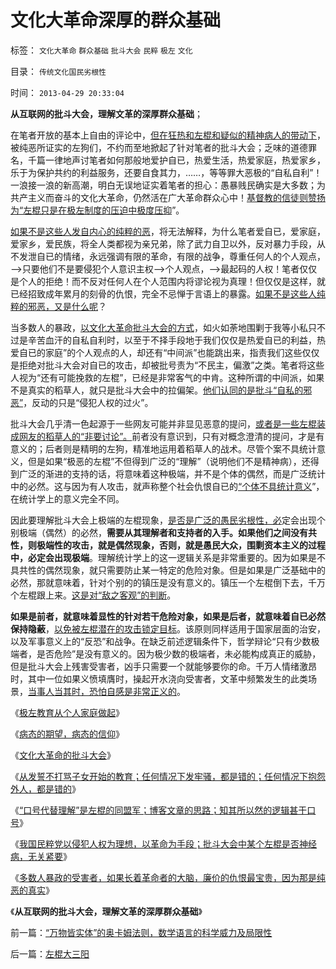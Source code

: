 # 文化大革命深厚的群众基础

标签： `文化大革命` `群众基础` `批斗大会` `民粹` `极左` `文化` 

目录： `传统文化国民劣根性`

时间： `2013-04-29 20:33:04`

**从互联网的批斗大会，理解文革的深厚群众基础**；

在笔者开放的基本上自由的评论中，[但在狂热和左棍和疑似的精神病人的带动下](../../../2013/4/21/我国民粹“派”以侵犯人权为理想，以革命为手段.md)，被纯恶所证实的左狗们，不约而至地掀起了针对笔者的批斗大会；乏味的道德罪名，千篇一律地声讨笔者如何那般地爱护自已，热爱生活，热爱家庭，热爱家乡，乐于为保护共约的利益服务，还要自食其力，……，等等罪大恶极的“自私自利”！一浪接一浪的新高潮，明白无误地证实着笔者的担心：愚暴贱民确实是大多数；为共产主义而奋斗的文化大革命，仍然活在广大革命群众心中！[基督教的信徒则赞扬为“左棍只是在极左制度的压迫中极度压抑](../../../2012/2/11/革命需要权威，权威需要含糊；含糊需要弱智；弱智需要革命.md)”。

[如果不是这些人发自内心的纯粹的恶](../../../2013/4/21/多数人暴政的受害者，如果长着革命者的大脑.md)，将无法解释，为什么笔者爱自已，爱家庭，爱家乡，爱民族，将全人类都视为亲兄弟，除了武力自卫以外，反对暴力手段，从不发泄自已的情绪，永远强调有限的革命，有限的战争，尊重任何人的个人观点，——>只要他们不是要侵犯个人意识主权——>个人观点，——>最起码的人权！笔者仅仅是个人的拒绝！而不反对任何人在个人范围内将谬论视为真理！但仅仅是这样，就已经招致成年累月的刻骨的仇恨，完全不忌惮于言语上的暴露。[如果不是这些人纯粹的邪恶，又是什么呢](../../../2013/4/19/在互联网上真实体验文革的批斗大会.md)？

当多数人的暴政，[以文化大革命批斗大会的方式](../../../2013/4/19/在互联网上真实体验文革的批斗大会.md)，如火如荼地围剿于我等小私只不过是辛苦血汗的自私自利时，以至于不择手段地于我们仅仅是热爱自已的利益，热爱自已的家庭”的个人观点的人，却还有“中间派”也能跳出来，指责我们这些仅仅是拒绝对批斗大会对自已的攻击，却被批号责为“不民主，偏激”之类。笔者将这些人视为“还有可能挽救的左棍”，已经是非常客气的中肯。这种所谓的中间派，如果不是真实的稻草人，就只是批斗大会中的拉偏架。[他们认同的是批斗“自私的邪恶”](../../../2011/7/14/欣赏塔利班的中国传统文人.md)，反动的只是“侵犯人权的过火”。

批斗大会几乎清一色起源于一些网友可能并非显见恶意的提问，[或者是一些左棍装成网友的稻草人的“非要讨论”。](../../../2013/1/25/友善的稻草人意图强奸的恶意；.md)前者没有意识到，只有对概念澄清的提问，才是有意义的；后者则是精明的左狗，精准地运用着稻草人的战术。尽管个案不具统计意义，但是如果“极恶的左棍”不但得到广泛的“理解”（说明他们不是精神病），还得到广泛的渐进的支持的话，将意味着这种极端，并不是个体的偶然，而是广泛统计中的必然。这与因为有人攻击，就声称整个社会仇恨自已的[“个体不具统计意义](../../../2011/12/27/个案不具统计意义约束下的技术分析，未来波动无法预期.md)”，在统计学上的意义完全不同。

因此要理解批斗大会上极端的左棍现象，[是否是广泛的愚民劣根性，必](../../../2013/2/23/民粹公知是中国民主进程的最大阻力.md)定会出现个别极端（偶然）的必然，**需要从其理解者和支持者的入手。如果他们之间没有共性，则极端性的攻击，就是偶然现象，否则，就是愚民大众，围剿资本主义的过程中，必定会出现极端**。理解统计学上的这一逻辑关系是非常重要的。因为如果是不具共性的偶然现象，就只需要防止某一特定的危险对象。但是如果是广泛基础中的必然，那就意味着，针对个别的的镇压是没有意义的。镇压一个左棍倒下去，千万个左棍跟上来。[这是对“敌之客观”的判断](../../../2012/2/4/“革命儿女”的悲鸣，社会的悲哀，民族的悲剧！.md)。

**如果是前者，就意味着显性的针对若干危险对象，如果是后者，就意味着自已必然保持隐蔽**，[以免被左棍潜在的攻击锁定目标](../../../2013/3/31/传统文化感受到恐惧，下意识围剿“资本主义异端”.md)。该原则同样适用于国家层面的治安，以及军事意义上的“反恐”和战争。在缺乏前述逻辑条件下，哲学辩论“只有少数极端者，是否危险”是没有意义的。因为极少数的极端者，未必能构成真正的威胁，但是批斗大会上残害受害者，凶手只需要一个就能够要你的命。千万人情绪激昂时，其中一位如果义愤填膺时，操起开水浇向受害者，文革中频繁发生的此类场景，[当事人当其时，恐怕自感是非常正义的](../../../2013/3/31/民粹运动的革命只是革自已的命.md)。

《[极左教育从个人家庭做起](http://darthvad.blog.163.com/blog/static/5339947020106149313867/)》

《[病态的期望，病态的信仰](../../../2009/10/7/病态的期望，病态的信仰.md)》

《[文化大革命的批斗大会](../../../2013/4/19/在互联网上真实体验文革的批斗大会.md)》

《[从发誓不打骂子女开始的教育；任何情况下发牢骚，都是错的；任何情况下抱怨外人，都是错的](../../../2013/4/20/教育，从发誓不打骂子女开始.md)》

《[“口号代替理解”是左棍的同盟军；博客文章的思路；知其所以然的逻辑甚于口号](../../../2013/4/21/“口号代替理解”是左棍的同盟军.md)》

《[我国民粹党以侵犯人权为理想，以革命为手段；批斗大会中某个左棍是否神经病，无关紧要](../../../2013/4/21/我国民粹“派”以侵犯人权为理想，以革命为手段.md)》

《[多数人暴政的受害者，如果长着革命者的大脑，廉价的仇恨最宝贵，因为那是纯恶的真实](../../../2013/4/21/多数人暴政的受害者，如果长着革命者的大脑.md)》

《**从互联网的批斗大会，理解文革的深厚群众基础**》



前一篇：[“万物皆实体”的奥卡姆法则，数学语言的科学威力及局限性](../../../2013/4/28/“万物皆实体”的奥卡姆法则，数学语言的科学威力及局限性.md)

后一篇：[左棍大三阳](../../../2013/4/29/左棍大三阳.md)